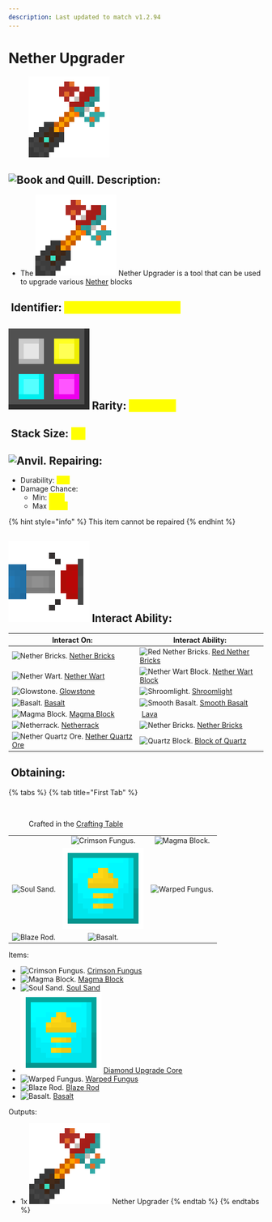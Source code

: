 ```yaml
---
description: Last updated to match v1.2.94
---
```


# Nether Upgrader

<figure><img src="https://github.com/ItsMePok/PFE/blob/wikiAssets/wikiMain/nether_upgrader.png?raw=true" alt=""><figcaption></figcaption></figure>

## <img src="https://minecraft.wiki/images/Book_and_Quill_JE2_BE2.png?2128f" alt="Book and Quill." data-size="line"> Description: <a href="#description" id="description"></a>

* The <img src="https://github.com/ItsMePok/PFE/blob/wikiAssets/wikiMain/nether_upgrader.png?raw=true" alt="Nether Upgrader." data-size="line"> Nether Upgrader is a tool that can be used to upgrade various [Nether](https://minecraft.wiki/w/The_Nether) blocks&#x20;

## <img src="https://minecraft.wiki/images/Name_Tag_JE2_BE2.png?cbdc1" alt="" data-size="line"> Identifier: <mark style="color:yellow;">**poke:nether\_upgrader**</mark> <a href="#identifier" id="identifier"></a>

## <img src="https://github.com/ItsMePok/PFE/blob/wikiAssets/MiscIcons/Rarity.png?raw=true" alt="Rarity." data-size="line"> Rarity: <mark style="color:yellow;">Common</mark> <a href="#rarity" id="rarity"></a>

## <img src="https://minecraft.wiki/images/Light_Gray_Bundle_JE1_BE1.png?b552e" alt="" data-size="line"> Stack Size: <mark style="color:yellow;">64</mark> <a href="#stack-size" id="stack-size"></a>

## <img src="https://minecraft.wiki/images/thumb/Anvil_(N)_JE3.png/150px-Anvil_(N)_JE3.png?d438e" alt="Anvil." data-size="line"> Repairing: <a href="#repairing" id="repairing"></a>

* Durability: <mark style="color:yellow;">600</mark>
* Damage Chance:
  * Min: <mark style="color:yellow;">60%</mark>
  * Max <mark style="color:yellow;">100%</mark>

{% hint style="info" %}
This item cannot be repaired
{% endhint %}

## <img src="https://github.com/ItsMePok/PFE/blob/wikiAssets/MiscIcons/InteractAbility.png?raw=true" alt="Interact Ability." data-size="line"> Interact Ability: <a href="#interact-ability" id="interact-ability"></a>

| Interact On:                                                                                                                                                                            |  Interact Ability:                                                                                                                                                                      |
| --------------------------------------------------------------------------------------------------------------------------------------------------------------------------------------- | --------------------------------------------------------------------------------------------------------------------------------------------------------------------------------------- |
| <img src="https://minecraft.wiki/images/Nether_Bricks_JE4_BE5.png?4b270" alt="Nether Bricks." data-size="line"> [Nether Bricks](https://minecraft.wiki/w/Nether_Bricks)                 | <img src="https://minecraft.wiki/images/Red_Nether_Bricks_JE4_BE3.png?8f477" alt="Red Nether Bricks." data-size="line"> [Red Nether Bricks](https://minecraft.wiki/w/Red_Nether_Bricks) |
| <img src="https://minecraft.wiki/images/Nether_Wart_Age_3_BE.png?539e2" alt="Nether Wart." data-size="line"> [Nether Wart](https://minecraft.wiki/w/Nether_Wart)                        | <img src="https://minecraft.wiki/images/Nether_Wart_Block_JE3.png?2555f" alt="Nether Wart Block." data-size="line"> [Nether Wart Block](https://minecraft.wiki/w/Nether_Wart_Block)     |
| <img src="https://minecraft.wiki/images/Glowstone_BE.png?28fa3" alt="Glowstone." data-size="line"> [Glowstone](https://minecraft.wiki/w/Glowstone)                                      | <img src="https://minecraft.wiki/images/Shroomlight_BE.png?3a678" alt="Shroomlight." data-size="line"> [Shroomlight](https://minecraft.wiki/w/Shroomlight)                              |
| <img src="https://minecraft.wiki/images/Basalt_(UD)_JE1_BE1.png?3adcd" alt="Basalt." data-size="line"> [Basalt](https://minecraft.wiki/w/Basalt)                                        | <img src="https://minecraft.wiki/images/Smooth_Basalt_JE1_BE1.png?e9359" alt="Smooth Basalt." data-size="line"> [Smooth Basalt](https://minecraft.wiki/w/Smooth_Basalt)                 |
| <img src="https://minecraft.wiki/images/Magma_Block_JE2_BE2.gif?b8077" alt="Magma Block." data-size="line"> [Magma Block](https://minecraft.wiki/w/Magma_Block)                         | <img src="https://minecraft.wiki/images/Lava_BE4.gif?38248" alt="" data-size="line"> [Lava](https://minecraft.wiki/w/Lava)                                                              |
| <img src="https://minecraft.wiki/images/Netherrack_JE4_BE2.png?8a940" alt="Netherrack." data-size="line"> [Netherrack](https://minecraft.wiki/w/Netherrack)                             | <img src="https://minecraft.wiki/images/Nether_Bricks_JE4_BE5.png?4b270" alt="Nether Bricks." data-size="line"> [Nether Bricks](https://minecraft.wiki/w/Nether_Bricks)                 |
| <img src="https://minecraft.wiki/images/Nether_Quartz_Ore_JE3_BE2.png?f3464" alt="Nether Quartz Ore." data-size="line"> [Nether Quartz Ore](https://minecraft.wiki/w/Nether_Quartz_Ore) | <img src="https://minecraft.wiki/images/Block_of_Quartz_JE4_BE4.png?4b4e2" alt="Quartz Block." data-size="line"> [Block of Quartz](https://minecraft.wiki/w/Block_of_Quartz)            |

## <img src="https://minecraft.wiki/images/thumb/Crafting_Table_JE4_BE3.png/150px-Crafting_Table_JE4_BE3.png?5767f" alt="" data-size="line"> Obtaining: <a href="#obtaining" id="obtaining"></a>

{% tabs %}
{% tab title="First Tab" %}
<figure><img src="https://minecraft.wiki/images/thumb/Crafting_Table_JE4_BE3.png/150px-Crafting_Table_JE4_BE3.png?5767f" alt=""><figcaption><p>Crafted in the <a href="https://minecraft.wiki/w/Crafting_Table">Crafting Table</a></p></figcaption></figure>

|                                                                          |                                                                                                                      |                                                                                           |
| :----------------------------------------------------------------------: | :------------------------------------------------------------------------------------------------------------------: | :---------------------------------------------------------------------------------------: |
|                                                                          |            ![Crimson Fungus.](https://minecraft.wiki/images/Crimson_Fungus_\(texture\)_JE1_BE1.png?1566e)            |        ![Magma Block.](https://minecraft.wiki/images/Magma_Block_JE2_BE2.gif?b8077)       |
| ![Soul Sand.](https://minecraft.wiki/images/Soul_Sand_JE2_BE2.png?2334d) | ![Diamond Upgrade Core.](https://github.com/ItsMePok/PFE/blob/wikiAssets/wikiMain/diamond_upgrade_core.png?raw=true) | ![Warped Fungus.](https://minecraft.wiki/images/Warped_Fungus_\(item\)_JE2_BE1.png?85b79) |
| ![Blaze Rod.](https://minecraft.wiki/images/Blaze_Rod_JE1_BE1.png?ae16e) |                       ![Basalt.](https://minecraft.wiki/images/Basalt_\(UD\)_JE1_BE1.png?3adcd)                      |                                                                                           |

Items:

* <img src="https://minecraft.wiki/images/Crimson_Fungus_(texture)_JE1_BE1.png?1566e" alt="Crimson Fungus." data-size="line"> [Crimson Fungus](https://minecraft.wiki/w/Crimson_Fungus)
* <img src="https://minecraft.wiki/images/Magma_Block_JE2_BE2.gif?b8077" alt="Magma Block." data-size="line"> [Magma Block](https://minecraft.wiki/w/Magma_Block)
* <img src="https://minecraft.wiki/images/Soul_Sand_JE2_BE2.png?2334d" alt="Soul Sand." data-size="line"> [Soul Sand](https://minecraft.wiki/w/Soul_Sand)
* <img src="https://github.com/ItsMePok/PFE/blob/wikiAssets/wikiMain/diamond_upgrade_core.png?raw=true" alt="Diamond Upgrade Core." data-size="line"> [Diamond Upgrade Core](../../items/cores/diamond-upgrade-core.md)
* <img src="https://minecraft.wiki/images/Warped_Fungus_(item)_JE2_BE1.png?85b79" alt="Warped Fungus." data-size="line"> [Warped Fungus](https://minecraft.wiki/w/Warped_Fungus)
* <img src="https://minecraft.wiki/images/Blaze_Rod_JE1_BE1.png?ae16e" alt="Blaze Rod." data-size="line"> [Blaze Rod](https://minecraft.wiki/w/Blaze_Rod)
* <img src="https://minecraft.wiki/images/Basalt_(UD)_JE1_BE1.png?3adcd" alt="Basalt." data-size="line"> [Basalt](https://minecraft.wiki/w/Basalt)

Outputs:

* 1x <img src="https://github.com/ItsMePok/PFE/blob/wikiAssets/wikiMain/nether_upgrader.png?raw=true" alt="Nether Upgrader." data-size="line"> Nether Upgrader
{% endtab %}
{% endtabs %}
